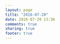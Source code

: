 ```yaml
---
layout: page
title: "2016-07-20"
date: 2016-07-20 13:36
comments: true
sharing: true
footer: true
---
```

